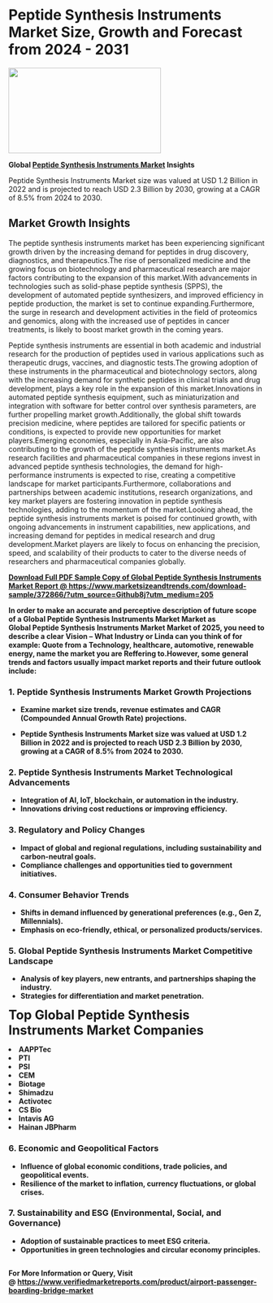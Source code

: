 <H1>Peptide Synthesis Instruments Market Size, Growth and Forecast from 2024 - 2031</H1><img class="aligncenter size-medium wp-image-584254" src="https://thirdeyenews.in/wp-content/uploads/2024/09/Global-Market-Research-300x168.jpeg" alt="" width="300" height="168" /><p><strong>Global&nbsp;<a href="https://www.marketsizeandtrends.com/download-sample/372866/?utm_source=Github8j?utm_medium=205">Peptide Synthesis Instruments Market</a> Insights</strong></p><p>Peptide Synthesis Instruments Market size was valued at USD 1.2 Billion in 2022 and is projected to reach USD 2.3 Billion by 2030, growing at a CAGR of 8.5% from 2024 to 2030.</p><p><h2>Market Growth Insights</h2> <p>The peptide synthesis instruments market has been experiencing significant growth driven by the increasing demand for peptides in drug discovery, diagnostics, and therapeutics.The rise of personalized medicine and the growing focus on biotechnology and pharmaceutical research are major factors contributing to the expansion of this market.With advancements in technologies such as solid-phase peptide synthesis (SPPS), the development of automated peptide synthesizers, and improved efficiency in peptide production, the market is set to continue expanding.Furthermore, the surge in research and development activities in the field of proteomics and genomics, along with the increased use of peptides in cancer treatments, is likely to boost market growth in the coming years.</p> <p><strong><a href="#"></a></strong></p> <p>Peptide synthesis instruments are essential in both academic and industrial research for the production of peptides used in various applications such as therapeutic drugs, vaccines, and diagnostic tests.The growing adoption of these instruments in the pharmaceutical and biotechnology sectors, along with the increasing demand for synthetic peptides in clinical trials and drug development, plays a key role in the expansion of this market.Innovations in automated peptide synthesis equipment, such as miniaturization and integration with software for better control over synthesis parameters, are further propelling market growth.Additionally, the global shift towards precision medicine, where peptides are tailored for specific patients or conditions, is expected to provide new opportunities for market players.Emerging economies, especially in Asia-Pacific, are also contributing to the growth of the peptide synthesis instruments market.As research facilities and pharmaceutical companies in these regions invest in advanced peptide synthesis technologies, the demand for high-performance instruments is expected to rise, creating a competitive landscape for market participants.Furthermore, collaborations and partnerships between academic institutions, research organizations, and key market players are fostering innovation in peptide synthesis technologies, adding to the momentum of the market.Looking ahead, the peptide synthesis instruments market is poised for continued growth, with ongoing advancements in instrument capabilities, new applications, and increasing demand for peptides in medical research and drug development.Market players are likely to focus on enhancing the precision, speed, and scalability of their products to cater to the diverse needs of researchers and pharmaceutical companies globally.</p> <p><strong><a href="#"></p><p><span class=""><strong>Download Full PDF Sample Copy of Global Peptide Synthesis Instruments Market Report</strong> @ <a href="https://www.marketsizeandtrends.com/download-sample/372866/?utm_source=Github8j?utm_medium=205" target="_blank">https://www.marketsizeandtrends.com/download-sample/372866/?utm_source=Github8j?utm_medium=205</a></span></p><p>In order to make an accurate and perceptive description of future scope of a Global&nbsp;Peptide Synthesis Instruments Market Market as Global&nbsp;Peptide Synthesis Instruments Market Market of 2025, you need to describe a clear Vision &ndash; What Industry or Linda can you think of for example: Quote from a Technology, healthcare, automotive, renewable energy, name the market you are Reffering to.However, some general trends and factors usually impact market reports and their future outlook include:</p><h3>1.&nbsp;<strong>Peptide Synthesis Instruments Market Growth Projections</strong></h3><ul><li>Examine market size trends, revenue estimates and CAGR (Compounded Annual Growth Rate) projections.</li><li><p>Peptide Synthesis Instruments Market size was valued at USD 1.2 Billion in 2022 and is projected to reach USD 2.3 Billion by 2030, growing at a CAGR of 8.5% from 2024 to 2030.</p></li></ul><h3>2.&nbsp;<strong>Peptide Synthesis Instruments Market Technological Advancements</strong></h3><ul><li>Integration of AI, IoT, blockchain, or automation in the industry.</li><li>Innovations driving cost reductions or improving efficiency.</li></ul><h3>3.&nbsp;<strong>Regulatory and Policy Changes</strong></h3><ul><li>Impact of global and regional regulations, including sustainability and carbon-neutral goals.</li><li>Compliance challenges and opportunities tied to government initiatives.</li></ul><h3>4.&nbsp;<strong>Consumer Behavior Trends</strong></h3><ul><li>Shifts in demand influenced by generational preferences (e.g., Gen Z, Millennials).</li><li>Emphasis on eco-friendly, ethical, or personalized products/services.</li></ul><h3>5.&nbsp;<strong>Global Peptide Synthesis Instruments Market Competitive Landscape</strong></h3><ul><li>Analysis of key players, new entrants, and partnerships shaping the industry.</li><li>Strategies for differentiation and market penetration.</li></ul><p data-pm-slice="1 1 []"><span style="color: inherit; font-family: inherit; font-size: 25px;">Top Global Peptide Synthesis Instruments Market Companies</span></p><div class="" data-test-id=""><p><li>AAPPTec</li><li> PTI</li><li> PSI</li><li> CEM</li><li> Biotage</li><li> Shimadzu</li><li> Activotec</li><li> CS Bio</li><li> Intavis AG</li><li> Hainan JBPharm</li></p></div><h3>6.&nbsp;<strong>Economic and Geopolitical Factors</strong></h3><ul><li>Influence of global economic conditions, trade policies, and geopolitical events.</li><li>Resilience of the market to inflation, currency fluctuations, or global crises.</li></ul><h3>7.&nbsp;<strong>Sustainability and ESG (Environmental, Social, and Governance)</strong></h3><ul><li>Adoption of sustainable practices to meet ESG criteria.</li><li>Opportunities in green technologies and circular economy principles.</li></ul><h2><strong style="font-size: 14px;">For More Information or Query, Visit @&nbsp;</strong><a style="background-color: #ffffff; font-size: 14px;" href="https://www.marketsizeandtrends.com/report/peptide-synthesis-instruments-market/" target="_blank">https://www.verifiedmarketreports.com/product/airport-passenger-boarding-bridge-market</a></h2>